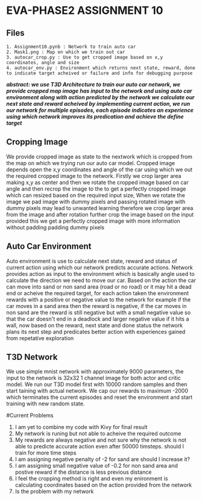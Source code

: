 # EVA-PHASE2 ASSIGNMENT 10

## Files
```
1. Assignment10.pynb : Network to train auto car
2. Mask1.png : Map on which we train out car
3. autocar_crop.py : Use to get cropped image based on x,y coordinates, angle and size
4. autocar_env.py : Environment which returns next state, reward, done to indicate target acheived or failure and info for debugging purpose
```

***abstract: we use T3D Architecture to train our auto car network, we provide cropped map image has input to the network and using auto car environment along with action predicted by the network we calculate our next state and reward acheived by implementing current action, we run our network for multiple episodes, each episode indicates an experience using which network improves its predication and achieve the define target***

## Cropping Image
We provide cropped image as state to the nextwork which is cropped from the map on which we trying run our auto car model. Cropped image depends open the x,y coordinates and angle of the car using which we out the required cropped image to the network. Firstly we crop larger area making x,y as center and then we rotate the cropped image based on car angle and then recrop the image to the to get a perfectly cropped image which can resized based on the required input size, When we rotate the image we pad image with dummy pixels and passing rotated image with dummy pixels may lead to unwanted learning therefore we crop larger area from the image and after rotation further crop the image based on the input provided this we get a perfectly cropped image with more information without padding padding dummy pixels

## Auto Car Environment
Auto environment is use to calculate next state, reward and status of current action using which our network predicts accurate actions. Network provides action as input to the environment which is basically angle used to calculate the direction we need to move our car. Based on the action the car can move into sand or non sand area (road or no road) or it may hit a dead end or acheive the required target, for each action taken the environment rewards with a positive or negative value to the network for example if the car moves in a sand area then the reward is negative, if the car moves in non sand are the reward is still negative but with a small negative value so that the car doesn't end in a deadlock and larger negative value if it hits a wall, now based on the reward, next state and done status the network plans its next step and predicates better action with experiences gained from repetative exploration

## T3D Network
We use simple mnist network with approximately 9000 parameters, the input to the network is 32x32 1 channel image for both actor and critic model. We run our T3D model first with 10000 random samples and then start taining with actual network. We cap our rewards to maximum -2000 which terminates the current episodes and reset the environment and start training with new random state.


#Current Problems
1. I am yet to combine my code with Kivy for final result
2. My network is runing but not able to acheive the required outcome
3. My rewards are always negative and not sure why the network is not able to predicte accurate action even after 50000 timsteps. should I train for more time steps
4. I am assigning negative penalty of -2 for sand are should I increase it?
5. I am assigning small negative value of -0.2 for non sand area and postive reward if the distance is less previous distance
6. I feel the cropping method is right and even my enironment is calculating coordinates based on the action provided from the network
7. Is the problem with my network
